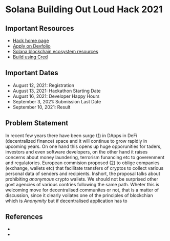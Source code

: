 # Solana Building Out Loud Hack 2021

## Important Resources

- [Hack home page](https://buildingoutloud.solana.com/)
- [Apply on Devfolio](https://devfolio.co/building-out-loud/dashboard)
- [Solana blockchain ecosystem resources](https://devfolio.notion.site/Resources-Building-Out-Loud-1cd9000a4c494733b73cd2691d7c90dc)
- [Build using Cred](https://devfolio.notion.site/Resources-Building-Out-Loud-1cd9000a4c494733b73cd2691d7c90dc)


## Important Dates

- August 12, 2021: Registration
- August 13, 2021: Hackathon Starting Date
- August 16, 2021: Developer Happy Hours
- September 3, 2021: Submission Last Date
- September 10, 2021: Result

##  Problem Statement

In recent few years there have been surge ([1]) in DApps in DeFi (decentralized finance) space and it will continue to grow rapidly in upcoming years. 
On one hand this opens up huge opporunities for taders, investors and even software developers, on the other hand it raises concerns about money laundering, terrorism funancing etc to goverenment and regulatories.
European commision proposed ([2]) to oblige companies (exchange, wallets etc) that facilitate transfers of cryptos to collect various personal data of senders and recipients. Inshort, the proposal talks about 
prohibiting *anonymous* crypto wallets. We should not be surprised other govt agencies of various contries following the same path. Wheter this is welcoming move for
decentralised communites or not, that is a matter of discussion, since it clearly voilates one of the principles of blockchian which is *Anonymity* but if decentralised
application has to 




## References

- [1]: https://www.circle.com/blog/the-growth-of-defi 
- [2]: https://ec.europa.eu/finance/docs/law/210720-proposal-funds-transfers_en.pdf

